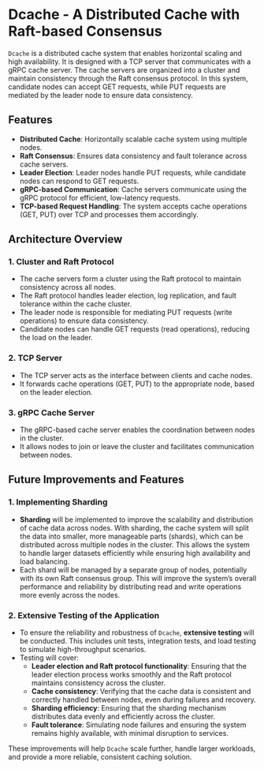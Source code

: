 # Dcache - A Distributed Cache with Raft-based Consensus

`Dcache` is a distributed cache system that enables horizontal scaling and high availability. It is designed with a TCP server that communicates with a gRPC cache server. The cache servers are organized into a cluster and maintain consistency through the Raft consensus protocol. In this system, candidate nodes can accept GET requests, while PUT requests are mediated by the leader node to ensure data consistency.

## Features

- **Distributed Cache**: Horizontally scalable cache system using multiple nodes.
- **Raft Consensus**: Ensures data consistency and fault tolerance across cache servers.
- **Leader Election**: Leader nodes handle PUT requests, while candidate nodes can respond to GET requests.
- **gRPC-based Communication**: Cache servers communicate using the gRPC protocol for efficient, low-latency requests.
- **TCP-based Request Handling**: The system accepts cache operations (GET, PUT) over TCP and processes them accordingly.

## Architecture Overview

### 1. **Cluster and Raft Protocol**

- The cache servers form a cluster using the Raft protocol to maintain consistency across all nodes.
- The Raft protocol handles leader election, log replication, and fault tolerance within the cache cluster.
- The leader node is responsible for mediating PUT requests (write operations) to ensure data consistency.
- Candidate nodes can handle GET requests (read operations), reducing the load on the leader.

### 2. **TCP Server**

- The TCP server acts as the interface between clients and cache nodes.
- It forwards cache operations (GET, PUT) to the appropriate node, based on the leader election.

### 3. **gRPC Cache Server**

- The gRPC-based cache server enables the coordination between nodes in the cluster.
- It allows nodes to join or leave the cluster and facilitates communication between nodes.

## Future Improvements and Features

### 1. **Implementing Sharding**

- **Sharding** will be implemented to improve the scalability and distribution of cache data across nodes. With sharding, the cache system will split the data into smaller, more manageable parts (shards), which can be distributed across multiple nodes in the cluster. This allows the system to handle larger datasets efficiently while ensuring high availability and load balancing.
- Each shard will be managed by a separate group of nodes, potentially with its own Raft consensus group. This will improve the system’s overall performance and reliability by distributing read and write operations more evenly across the nodes.

### 2. **Extensive Testing of the Application**

- To ensure the reliability and robustness of `Dcache`, **extensive testing** will be conducted. This includes unit tests, integration tests, and load testing to simulate high-throughput scenarios.
- Testing will cover:
  - **Leader election and Raft protocol functionality**: Ensuring that the leader election process works smoothly and the Raft protocol maintains consistency across the cluster.
  - **Cache consistency**: Verifying that the cache data is consistent and correctly handled between nodes, even during failures and recovery.
  - **Sharding efficiency**: Ensuring that the sharding mechanism distributes data evenly and efficiently across the cluster.
  - **Fault tolerance**: Simulating node failures and ensuring the system remains highly available, with minimal disruption to services.

These improvements will help `Dcache` scale further, handle larger workloads, and provide a more reliable, consistent caching solution.
